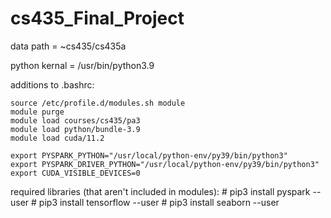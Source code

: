 # cs435_Final_Project

data path = ~cs435/cs435a

python kernal = /usr/bin/python3.9

additions to .bashrc:

    source /etc/profile.d/modules.sh module 
    module purge
    module load courses/cs435/pa3
    module load python/bundle-3.9
    module load cuda/11.2

    export PYSPARK_PYTHON="/usr/local/python-env/py39/bin/python3"
    export PYSPARK_DRIVER_PYTHON="/usr/local/python-env/py39/bin/python3"
    export CUDA_VISIBLE_DEVICES=0

required libraries (that aren't included in modules):
    # pip3 install pyspark --user
    # pip3 install tensorflow --user
    # pip3 install seaborn --user